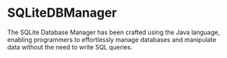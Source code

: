 # SQLiteDBManager
 The SQLite Database Manager has been crafted using the Java language, enabling programmers to effortlessly manage databases and manipulate data without the need to write SQL queries.
